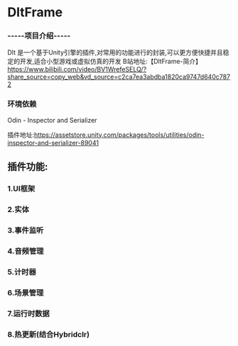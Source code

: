 DltFrame
===========================



### -----项目介绍-----
Dlt 是一个基于Unity引擎的插件,对常用的功能进行的封装,可以更方便快捷并且稳定的开发,适合小型游戏或虚拟仿真的开发
B站地址:【DltFrame-简介】 https://www.bilibili.com/video/BV1WrefeSELQ/?share_source=copy_web&vd_source=c2ca7ea3abdba1820ca9747d640c7872

### 环境依赖

Odin - Inspector and Serializer 

插件地址:https://assetstore.unity.com/packages/tools/utilities/odin-inspector-and-serializer-89041

## 插件功能:

### 1.UI框架
### 2.实体
### 3.事件监听
### 4.音频管理
### 5.计时器
### 6.场景管理
### 7.运行时数据
### 8.热更新(结合Hybridclr)